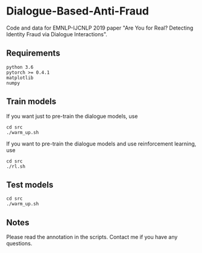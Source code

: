 # Dialogue-Based-Anti-Fraud
Code and data for EMNLP-IJCNLP 2019 paper "Are You for Real? Detecting Identity Fraud via Dialogue Interactions".

## Requirements
```
python 3.6
pytorch >= 0.4.1
matplotlib
numpy
```

## Train models
If you want just to pre-train the dialogue models, use
```
cd src
./warm_up.sh
```

If you want to pre-train the dialogue models and use reinforcement learning, use
```
cd src
./rl.sh
```

## Test models
```
cd src
./warm_up.sh
```

## Notes
Please read the annotation in the scripts. Contact me if you have any questions.
